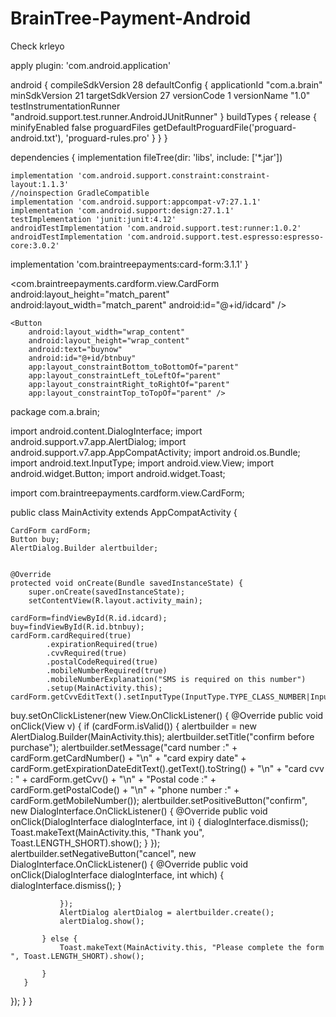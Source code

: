 # BrainTree-Payment-Android
Check krleyo


apply plugin: 'com.android.application'

android {
    compileSdkVersion 28
    defaultConfig {
        applicationId "com.a.brain"
        minSdkVersion 21
        targetSdkVersion 27
        versionCode 1
        versionName "1.0"
        testInstrumentationRunner "android.support.test.runner.AndroidJUnitRunner"
    }
    buildTypes {
        release {
            minifyEnabled false
            proguardFiles getDefaultProguardFile('proguard-android.txt'), 'proguard-rules.pro'
        }
    }
}

dependencies {
    implementation fileTree(dir: 'libs', include: ['*.jar'])



    implementation 'com.android.support.constraint:constraint-layout:1.1.3'
    //noinspection GradleCompatible
    implementation 'com.android.support:appcompat-v7:27.1.1'
    implementation 'com.android.support:design:27.1.1'
    testImplementation 'junit:junit:4.12'
    androidTestImplementation 'com.android.support.test:runner:1.0.2'
    androidTestImplementation 'com.android.support.test.espresso:espresso-core:3.0.2'
implementation 'com.braintreepayments:card-form:3.1.1'
}




<?xml version="1.0" encoding="utf-8"?>
<LinearLayout xmlns:android="http://schemas.android.com/apk/res/android"
    xmlns:app="http://schemas.android.com/apk/res-auto"
    xmlns:tools="http://schemas.android.com/tools"
    android:layout_width="match_parent"
    android:layout_height="match_parent"
    tools:context=".MainActivity"
    android:orientation="vertical">
    <com.braintreepayments.cardform.view.CardForm
        android:layout_height="match_parent"
        android:layout_width="match_parent"
        android:id="@+id/idcard"
        />

    <Button
        android:layout_width="wrap_content"
        android:layout_height="wrap_content"
        android:text="buynow"
        android:id="@+id/btnbuy"
        app:layout_constraintBottom_toBottomOf="parent"
        app:layout_constraintLeft_toLeftOf="parent"
        app:layout_constraintRight_toRightOf="parent"
        app:layout_constraintTop_toTopOf="parent" />

</LinearLayout>




package com.a.brain;

import android.content.DialogInterface;
import android.support.v7.app.AlertDialog;
import android.support.v7.app.AppCompatActivity;
import android.os.Bundle;
import android.text.InputType;
import android.view.View;
import android.widget.Button;
import android.widget.Toast;

import com.braintreepayments.cardform.view.CardForm;

public class MainActivity extends AppCompatActivity {

    CardForm cardForm;
    Button buy;
    AlertDialog.Builder alertbuilder;


    @Override
    protected void onCreate(Bundle savedInstanceState) {
        super.onCreate(savedInstanceState);
        setContentView(R.layout.activity_main);

    cardForm=findViewById(R.id.idcard);
    buy=findViewById(R.id.btnbuy);
    cardForm.cardRequired(true)
            .expirationRequired(true)
            .cvvRequired(true)
            .postalCodeRequired(true)
            .mobileNumberRequired(true)
            .mobileNumberExplanation("SMS is required on this number")
            .setup(MainActivity.this);
    cardForm.getCvvEditText().setInputType(InputType.TYPE_CLASS_NUMBER|InputType.TYPE_NUMBER_VARIATION_PASSWORD);
   buy.setOnClickListener(new View.OnClickListener() {
       @Override
       public void onClick(View v) {
           if (cardForm.isValid()) {
               alertbuilder = new AlertDialog.Builder(MainActivity.this);
               alertbuilder.setTitle("confirm before purchase");
               alertbuilder.setMessage("card number :" + cardForm.getCardNumber() + "\n" +
                       "card expiry date" + cardForm.getExpirationDateEditText().getText().toString() + "\n" +
                       "card cvv : " + cardForm.getCvv() + "\n" +
                       "Postal code :" + cardForm.getPostalCode() + "\n" +
                       "phone number :" + cardForm.getMobileNumber());
               alertbuilder.setPositiveButton("confirm", new DialogInterface.OnClickListener() {
                   @Override
                   public void onClick(DialogInterface dialogInterface, int i) {
                       dialogInterface.dismiss();
                       Toast.makeText(MainActivity.this, "Thank you", Toast.LENGTH_SHORT).show();
                   }
               });
               alertbuilder.setNegativeButton("cancel", new DialogInterface.OnClickListener() {
                   @Override
                   public void onClick(DialogInterface dialogInterface, int which) {
                       dialogInterface.dismiss();
                   }


               });
               AlertDialog alertDialog = alertbuilder.create();
               alertDialog.show();

           } else {
               Toast.makeText(MainActivity.this, "Please complete the form ", Toast.LENGTH_SHORT).show();

           }
       }
   });
    }
}


